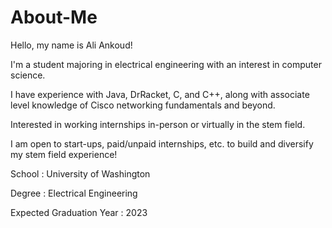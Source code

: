 # About-Me

Hello, my name is Ali Ankoud!

I'm a student majoring in electrical engineering with an interest in computer science.

I have experience with Java, DrRacket, C, and C++, along with associate level knowledge of Cisco networking fundamentals and beyond.

Interested in working internships in-person or virtually in the stem field.

I am open to start-ups, paid/unpaid internships, etc. to build and diversify my stem field experience!

School : University of Washington

Degree : Electrical Engineering

Expected Graduation Year : 2023


